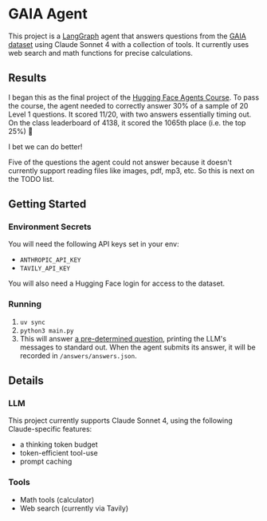# GAIA Agent

This project is a [LangGraph](https://www.langchain.com/langgraph) agent that answers questions from the [GAIA dataset](https://huggingface.co/datasets/gaia-benchmark/GAIA) using Claude Sonnet 4 with a collection of tools. It currently uses web search and math functions for precise calculations.

## Results

I began this as the final project of the [Hugging Face Agents Course](https://huggingface.co/learn/agents-course/en/unit0/introduction). To pass the course, the agent needed to correctly answer 30% of a sample of 20 Level 1 questions. It scored 11/20, with two answers essentially timing out. On the class leaderboard of 4138, it scored the 1065th place (i.e. the top 25%) 🎉 

I bet we can do better!

Five of the questions the agent could not answer because it doesn't currently support reading files like images, pdf, mp3, etc. So this is next on the TODO list.

## Getting Started

### Environment Secrets
You will need the following API keys set in your env:
* `ANTHROPIC_API_KEY`
* `TAVILY_API_KEY`
  
You will also need a Hugging Face login for access to the dataset.

### Running

1. `uv sync`
2. `python3 main.py`
3. This will answer [a pre-determined question](https://github.com/SpaceFozzy/gaia-agent/blob/30f4ce7e31a9b569891de130bfaa8dca7ed50c4c/utils/questions.py#L26), printing the LLM's messages to standard out. When the agent submits its answer, it will be recorded in `/answers/answers.json`.

## Details

### LLM

This project currently supports Claude Sonnet 4, using the following Claude-specific features:
* a thinking token budget
* token-efficient tool-use
* prompt caching

### Tools

* Math tools (calculator)
* Web search (currently via Tavily)
